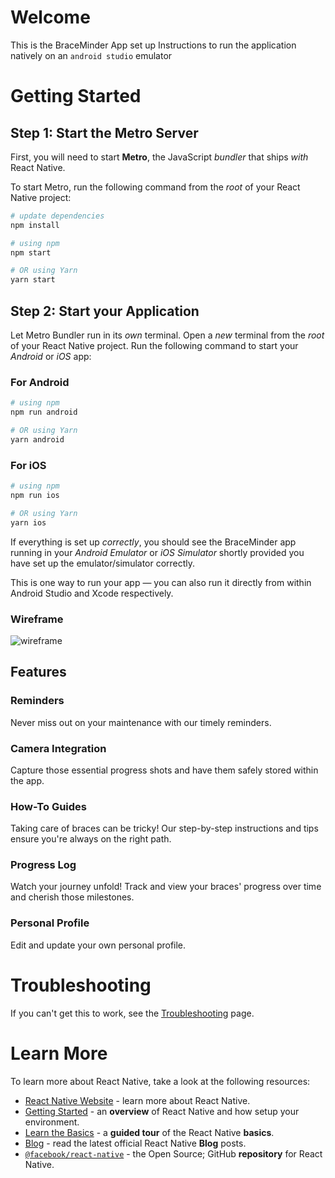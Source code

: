 # Welcome

This is the BraceMinder App set up Instructions to run the application natively on an ` android studio ` emulator 

# Getting Started

## Step 1: Start the Metro Server

First, you will need to start **Metro**, the JavaScript _bundler_ that ships _with_ React Native.

To start Metro, run the following command from the _root_ of your React Native project:

```bash
# update dependencies
npm install

# using npm
npm start

# OR using Yarn
yarn start
```

## Step 2: Start your Application

Let Metro Bundler run in its _own_ terminal. Open a _new_ terminal from the _root_ of your React Native project. Run the following command to start your _Android_ or _iOS_ app:

### For Android

```bash
# using npm
npm run android

# OR using Yarn
yarn android
```

### For iOS

```bash
# using npm
npm run ios

# OR using Yarn
yarn ios
```

If everything is set up _correctly_, you should see the BraceMinder app running in your _Android Emulator_ or _iOS Simulator_ shortly provided you have set up the emulator/simulator correctly.

This is one way to run your app — you can also run it directly from within Android Studio and Xcode respectively.

### Wireframe
![wireframe](https://github.com/farhayden/BraceMinder/assets/83677511/377660f9-33a3-49d2-9622-3d1e66708c3f)

## Features

### Reminders
Never miss out on your maintenance with our timely reminders.

### Camera Integration
Capture those essential progress shots and have them safely stored within the app.

### How-To Guides 
Taking care of braces can be tricky! Our step-by-step instructions and tips ensure you're always on the right path.

### Progress Log
Watch your journey unfold! Track and view your braces' progress over time and cherish those milestones.

### Personal Profile
Edit and update your own personal profile.

# Troubleshooting

If you can't get this to work, see the [Troubleshooting](https://reactnative.dev/docs/troubleshooting) page.

# Learn More

To learn more about React Native, take a look at the following resources:

- [React Native Website](https://reactnative.dev) - learn more about React Native.
- [Getting Started](https://reactnative.dev/docs/environment-setup) - an **overview** of React Native and how setup your environment.
- [Learn the Basics](https://reactnative.dev/docs/getting-started) - a **guided tour** of the React Native **basics**.
- [Blog](https://reactnative.dev/blog) - read the latest official React Native **Blog** posts.
- [`@facebook/react-native`](https://github.com/facebook/react-native) - the Open Source; GitHub **repository** for React Native.
